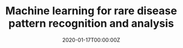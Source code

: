 ---
title: Machine learning for rare disease pattern recognition and analysis
summary: We aim to develop pipelines to process the data, extract features of interest and perform classification for rare/undiagnosed diseases.
tags:
- Machine Learning
date: "2020-01-17T00:00:00Z"

# Optional external URL for project (replaces project detail page).
external_link: "https://www.ukbiobank.ac.uk/2020/01/machine-learning-for-rare-disease-pattern-recognition-and-analysis/"

image:
  caption: Photo by IEEE
  focal_point: Smart

links:
#url_code: '#'
#url_dataset: '#'
#url_poster: '#'
#url_project: 
#url_slides: '#Presentation_stage.pdf'
#url_source: '#'
#url_video: '#'

# Slides (optional).
#   Associate this project with Markdown slides.
#   Simply enter your slide deck's filename without extension.
#   E.g. `slides = "example-slides"` references `content/slides/example-slides.md`.
#   Otherwise, set `slides = ""`.
slides: example
---